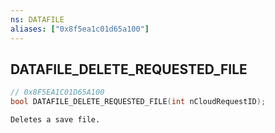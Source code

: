 ```yaml
---
ns: DATAFILE
aliases: ["0x8f5ea1c01d65a100"]
---
```

## DATAFILE_DELETE_REQUESTED_FILE

```c
// 0x8F5EA1C01D65A100
bool DATAFILE_DELETE_REQUESTED_FILE(int nCloudRequestID);
```

```
Deletes a save file.
```
